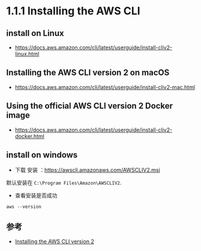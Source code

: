 # 1.1.1 Installing the AWS CLI

## install on Linux

- https://docs.aws.amazon.com/cli/latest/userguide/install-cliv2-linux.html

## Installing the AWS CLI version 2 on macOS

- https://docs.aws.amazon.com/cli/latest/userguide/install-cliv2-mac.html

## Using the official AWS CLI version 2 Docker image

- https://docs.aws.amazon.com/cli/latest/userguide/install-cliv2-docker.html

## install on windows

- 下载 安装 ：https://awscli.amazonaws.com/AWSCLIV2.msi

默认安装在 `C:\Program Files\Amazon\AWSCLIV2`.

- 查看安装是否成功

```
aws --version
```



## 参考
- [Installing the AWS CLI version 2](https://docs.aws.amazon.com/cli/latest/userguide/install-cliv2.html)
